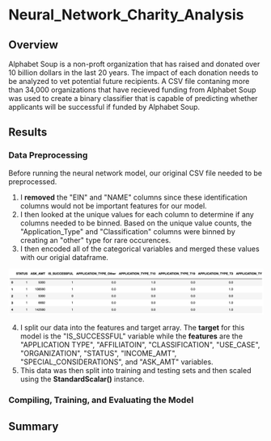 # Neural_Network_Charity_Analysis
## Overview
Alphabet Soup is a non-proft organization that has raised and donated over 10 billion dollars in the last 20 years. The impact of each donation needs to be analyzed to vet potential future recipients. A CSV file contaning more than 34,000 organizations that have recieved funding from Alphabet Soup was used to create a binary classifier that is capable of predicting whether applicants will be successful if funded by Alphabet Soup.   
## Results
### Data Preprocessing
Before running the neural network model, our original CSV file needed to be preprocessed. 
1) I **removed** the "EIN" and "NAME" columns since these identification columns would not be important features for our model. 
2) I then looked at the unique values for each column to determine if any columns needed to be binned. Based on the unique value counts, the "Application_Type" and "Classification" columns were binned by creating an "other" type for rare occurences. 
3) I then encoded all of the categorical variables and merged these values with our origial dataframe.

![This is an image](https://github.com/dsilvaggio/Neural_Network_Charity_Analysis/blob/main/Resources/Screen%20Shot%202022-07-05%20at%2011.25.01%20AM.png)

4) I split our data into the features and target array. The **target** for this model is the "IS_SUCCESSFUL" variable while the **features** are the "APPLICATION TYPE", "AFFILIATOIN", "CLASSIFICATION", "USE_CASE", "ORGANIZATION", "STATUS", "INCOME_AMT", "SPECIAL_CONSIDERATIONS", and "ASK_AMT" variables. 
6) This data was then split into training and testing sets and then scaled using the **StandardScalar()** instance.  

### Compiling, Training, and Evaluating the Model
## Summary
